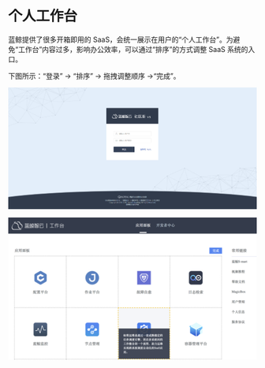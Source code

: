 # 个人工作台

蓝鲸提供了很多开箱即用的 SaaS，会统一展示在用户的“个人工作台”。为避免“工作台”内容过多，影响办公效率，可以通过“排序”的方式调整 SaaS 系统的入口。

下图所示：“登录” -> “排序” -> 拖拽调整顺序 ->“完成”。

![-w2020](../assets/personalwrokbench1.png)

![-w2020](../assets/personalwrokbench2.png)
